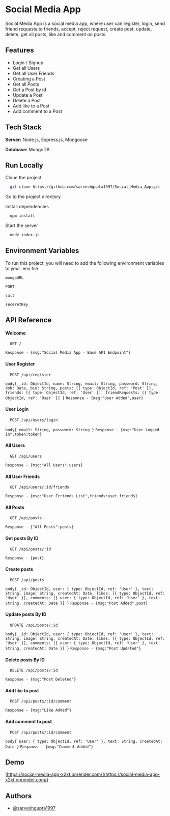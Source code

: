 # Social Media App

Social Media App is a social media app, where user can register, login, send friend requests to friends, accept, reject request, create post, update, delete, get all posts, like and comment on posts.


## Features

- Login / Signup
- Get all Users
- Get all User Friends
- Creating a Post
- Get all Posts
- Get a Post by id
- Update a Post
- Delete a Post
- Add like to a Post
- Add comment to a Post

## Tech Stack

**Server:** Node.js, Express.js, Mongoose

**Database:** MongoDB

## Run Locally

Clone the project

```bash
  git clone https://github.com/sarveshgupta1997/Social_Media_App.git
```

Go to the project directory

Install dependencies

```bash
  npm install
```

Start the server

```bash
  node index.js
```

## Environment Variables

To run this project, you will need to add the following environment variables to your .env file

`mongoURL`

`PORT`

`salt`

`seceretKey`


## API Reference

#### Welcome

```http
  GET /
```
`Response - {msg:"Social Media App - Base API Endpoint"} `

#### User Register

```http
  POST /api/register
```
`body{
  _id: ObjectId,
  name: String,
  email: String,
  password: String,
  dob: Date,
  bio: String,
  posts: [{ type: ObjectId, ref: 'Post' }],
  friends: [{ type: ObjectId, ref: 'User' }],
  friendRequests: [{ type: ObjectId, ref: 'User' }]
}`
`Response - {msg:"User Added",user} `

#### User Login

```http
  POST /api/users/login
```
`body{
    email: String,
    password: String
}`
`Response - {msg:"User Logged in",token:token} `

#### All Users

```http
  GET /api/users
```
`Response - {msg:"All Users",users} `

#### All User Friends

```http
  GET /api/users/:id/friends
```
`Response - {msg:"User Frriends List",friends:user.friends} `

#### All Posts

```http
  GET /api/posts
```
`Response - {"All Posts":posts} `

#### Get posts By ID

```http
  GET /api/posts/:id
```
`Response - {post} `

#### Create posts

```http
  POST /api/posts
```
`body{
  _id: ObjectId,
  user: { type: ObjectId, ref: 'User' },
  text: String,
  image: String,
  createdAt: Date,
  likes: [{ type: ObjectId, ref: 'User' }],
  comments: [{
    user: { type: ObjectId, ref: 'User' },
    text: String,
    createdAt: Date
  }]
}`
`Response - {msg:"Post Added",post} `

#### Update posts By ID

```http
  UPDATE /api/posts/:id
```
`body{
  _id: ObjectId,
  user: { type: ObjectId, ref: 'User' },
  text: String,
  image: String,
  createdAt: Date,
  likes: [{ type: ObjectId, ref: 'User' }],
  comments: [{
    user: { type: ObjectId, ref: 'User' },
    text: String,
    createdAt: Date
  }]
}`
`Response - {msg:"Post Updated"} `

#### Delete posts By ID

```http
  DELETE /api/posts/:id
```
`Response - {msg:"Post Deleted"} `

#### Add like to post

```http
  POST /api/posts/:id/comment
```
`Response - {msg:"Like Added"} `

#### Add comment to post

```http
  POST /api/posts/:id/comment
```
`body{
    user: { type: ObjectId, ref: 'User' },
    text: String,
    createdAt: Date
}`
`Response - {msg:"Comment Added"} `



## Demo

[https://social-media-app-x2xt.onrender.com/](https://social-media-app-x2xt.onrender.com/)


## Authors

- [@sarveshgupta1997](https://github.com/sarveshgupta1997)
